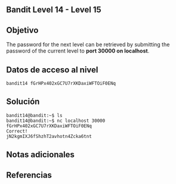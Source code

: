 ## Bandit Level 14 - Level 15

## Objetivo
The password for the next level can be retrieved by submitting the password of the current level to **port 30000 on localhost**.
## Datos de acceso al nivel
```
bandit14 fGrHPx402xGC7U7rXKDaxiWFTOiF0ENq
```
## Solución
```
bandit14@bandit:~$ ls
bandit14@bandit:~$ nc localhost 30000
fGrHPx402xGC7U7rXKDaxiWFTOiF0ENq
Correct!
jN2kgmIXJ6fShzhT2avhotn4Zcka6tnt
```
## Notas adicionales
## Referencias